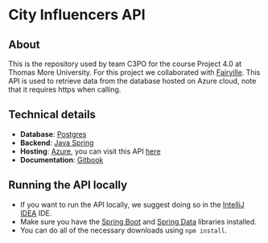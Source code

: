 # City Influencers API
## About 
This is the repository used by team C3PO for the course Project 4.0 at Thomas More University.
For this project we collaborated with [Fairville](https://fairville.be).
This API is used to retrieve data from the database hosted on Azure cloud, note that it requires https when calling.

## Technical details
- **Database**: [Postgres](https://www.postgresql.org/)
- **Backend**: [Java Spring](https://spring.io/)
- **Hosting**: [Azure](https://portal.azure.com/), you can visit this API [here](http://c3poapi.azurewebsites.net/)
- **Documentation**: [Gitbook](https://project-4-0-ci-c3po.gitbook.io/c3po-docs/api/about)

## Running the API locally
- If you want to run the API locally, we suggest doing so in the [IntelliJ IDEA](https://www.jetbrains.com/idea/) IDE.
- Make sure you have the [Spring Boot](https://projects.spring.io/spring-boot/) and [Spring Data](https://projects.spring.io/spring-data/) libraries installed.
- You can do all of the necessary downloads using ```npm install```.

